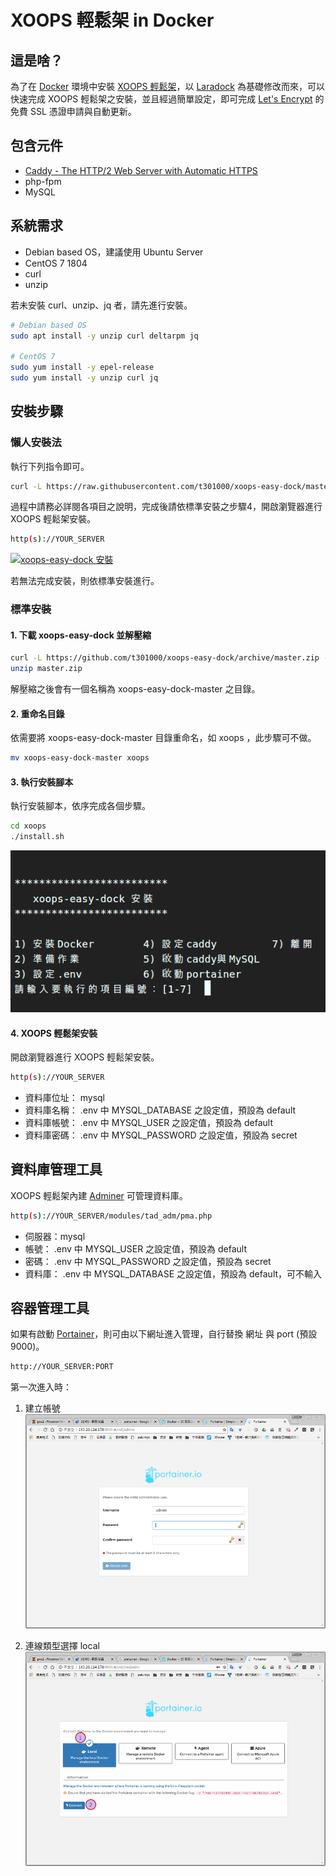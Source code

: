 # XOOPS 輕鬆架 in Docker

## 這是啥？

為了在 [Docker](https://www.docker.com/) 環境中安裝 [XOOPS 輕鬆架](https://campus-xoops.tn.edu.tw/)，以 [Laradock](http://laradock.io/) 為基礎修改而來，可以快速完成 XOOPS 輕鬆架之安裝，並且經過簡單設定，即可完成 [Let's Encrypt](https://letsencrypt.org/) 的免費 SSL 憑證申請與自動更新。

## 包含元件

- [Caddy \- The HTTP/2 Web Server with Automatic HTTPS](https://caddyserver.com/)
- php-fpm
- MySQL

## 系統需求

- Debian based OS，建議使用 Ubuntu Server
- CentOS 7 1804
- curl
- unzip

若未安裝 curl、unzip、jq 者，請先進行安裝。
```bash
# Debian based OS
sudo apt install -y unzip curl deltarpm jq

# CentOS 7
sudo yum install -y epel-release
sudo yum install -y unzip curl jq
```

## 安裝步驟

### 懶人安裝法

執行下列指令即可。
```bash
curl -L https://raw.githubusercontent.com/t301000/xoops-easy-dock/master/lazy.sh -o lazy.sh && chmod +x lazy.sh && ./lazy.sh
```
過程中請務必詳閱各項目之說明，完成後請依標準安裝之步驟4，開啟瀏覽器進行 XOOPS 輕鬆架安裝。

```bash
http(s)://YOUR_SERVER
```

[![xoops-easy-dock 安裝](http://img.youtube.com/vi/3VCOzrGoFBQ/0.jpg)](http://www.youtube.com/watch?v=3VCOzrGoFBQ "xoops-easy-dock 安裝")


若無法完成安裝，則依標準安裝進行。

### 標準安裝

#### 1. 下載 xoops-easy-dock 並解壓縮

```bash
curl -L https://github.com/t301000/xoops-easy-dock/archive/master.zip -o master.zip
unzip master.zip
```
解壓縮之後會有一個名稱為 xoops-easy-dock-master 之目錄。

#### 2. 重命名目錄

依需要將 xoops-easy-dock-master 目錄重命名，如 xoops ，此步驟可不做。
```bash
mv xoops-easy-dock-master xoops
```

#### 3. 執行安裝腳本

執行安裝腳本，依序完成各個步驟。
```bash
cd xoops
./install.sh
```

![安裝腳本選單](img/install_menu.png)

#### 4. XOOPS 輕鬆架安裝

開啟瀏覽器進行 XOOPS 輕鬆架安裝。

```bash
http(s)://YOUR_SERVER
```

- 資料庫位址： mysql
- 資料庫名稱： .env 中 MYSQL_DATABASE 之設定值，預設為 default
- 資料庫帳號： .env 中 MYSQL_USER 之設定值，預設為 default
- 資料庫密碼： .env 中 MYSQL_PASSWORD 之設定值，預設為 secret

## 資料庫管理工具

XOOPS 輕鬆架內建 [Adminer](https://www.adminer.org/) 可管理資料庫。

```bash
http(s)://YOUR_SERVER/modules/tad_adm/pma.php
```

- 伺服器：mysql
- 帳號： .env 中 MYSQL_USER 之設定值，預設為 default
- 密碼： .env 中 MYSQL_PASSWORD 之設定值，預設為 secret
- 資料庫： .env 中 MYSQL_DATABASE 之設定值，預設為 default，可不輸入

## 容器管理工具

如果有啟動 [Portainer](https://portainer.io/)，則可由以下網址進入管理，自行替換 網址 與 port (預設 9000)。

```bash
http://YOUR_SERVER:PORT
```

第一次進入時：
1. 建立帳號
![建立帳號](img/portainer_create_user.png)

1. 連線類型選擇 local
![連線類型選擇](img/portainer_connect_type.png)

